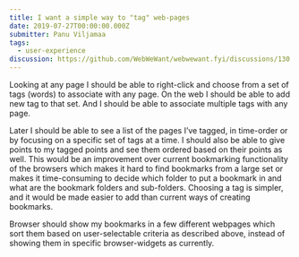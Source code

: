 ```yaml
---
title: I want a simple way to "tag" web-pages
date: 2019-07-27T00:00:00.000Z
submitter: Panu Viljamaa
tags:
  - user-experience
discussion: https://github.com/WebWeWant/webwewant.fyi/discussions/130
---
```


Looking at any page I should be able to right-click and choose from a set of tags (words) to associate with any page. On the web I should be able to add new tag to that set. And I should be able to associate multiple tags with any page.

Later I should be able to see a list of the pages I’ve tagged, in time-order or by focusing on a specific set of tags at a time. I should also be able to give points to my tagged points and see them ordered based on their points as well. This would be an improvement over current bookmarking functionality of the browsers which makes it hard to find bookmarks from a large set or makes it time-consuming to decide which folder to put a bookmark in and what are the bookmark folders and sub-folders. Choosing a tag is simpler, and it would be made easier to add than current ways of creating bookmarks.

Browser should show my bookmarks in a few different webpages which sort them based on user-selectable criteria as described above, instead of showing them in specific browser-widgets as currently.
